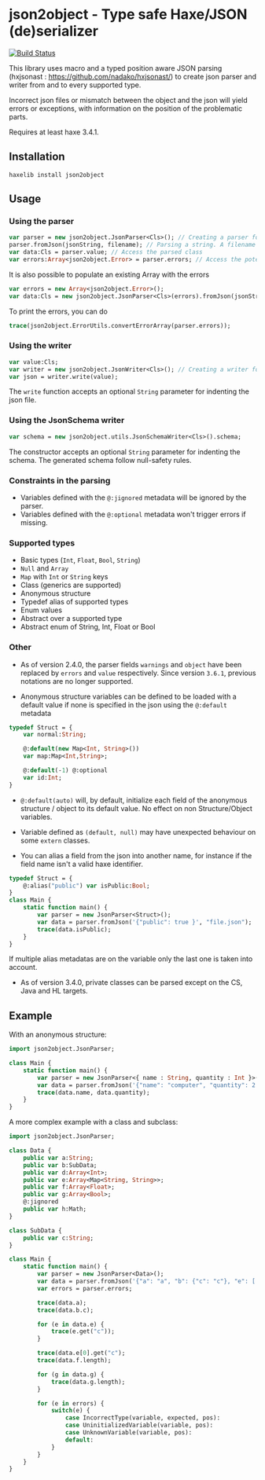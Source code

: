 # json2object - Type safe Haxe/JSON (de)serializer

[![Build Status](https://travis-ci.org/elnabo/json2object.svg?branch=master)](https://travis-ci.org/elnabo/json2object)

This library uses macro and a typed position aware JSON parsing (hxjsonast : <https://github.com/nadako/hxjsonast/>) to create json parser and writer from and to every supported type.

Incorrect json files or mismatch between the object and the json will yield errors or exceptions, with information on the position of the problematic parts.

Requires at least haxe 3.4.1.

## Installation

```
haxelib install json2object
```

## Usage

### Using the parser
```haxe
var parser = new json2object.JsonParser<Cls>(); // Creating a parser for Cls class
parser.fromJson(jsonString, filename); // Parsing a string. A filename is specified for errors management
var data:Cls = parser.value; // Access the parsed class
var errors:Array<json2object.Error> = parser.errors; // Access the potential errors yield during the parsing
```

It is also possible to populate an existing Array with the errors
```haxe
var errors = new Array<json2object.Error>();
var data:Cls = new json2object.JsonParser<Cls>(errors).fromJson(jsonString, filename);
```

To print the errors, you can do
```haxe
trace(json2object.ErrorUtils.convertErrorArray(parser.errors));
```

### Using the writer
```haxe
var value:Cls;
var writer = new json2object.JsonWriter<Cls>(); // Creating a writer for Cls class
var json = writer.write(value);
```

The `write` function accepts an optional `String` parameter for indenting the json file.

### Using the JsonSchema writer
```haxe
var schema = new json2object.utils.JsonSchemaWriter<Cls>().schema;
```

The constructor accepts an optional `String` parameter for indenting the schema. The generated schema follow null-safety rules.

### Constraints in the parsing

- Variables defined with the `@:jignored` metadata will be ignored by the parser.
- Variables defined with the `@:optional` metadata won't trigger errors if missing.

### Supported types

- Basic types (`Int`, `Float`, `Bool`, `String`)
- `Null` and `Array`
- `Map` with `Int` or `String` keys
- Class (generics are supported)
- Anonymous structure
- Typedef alias of supported types
- Enum values
- Abstract over a supported type
- Abstract enum of String, Int, Float or Bool

### Other

- As of version 2.4.0, the parser fields `warnings` and `object` have been replaced by `errors` and `value` respectively. Since version `3.6.1`, previous notations are no longer supported.

- Anonymous structure variables can be defined to be loaded with a default value if none is specified in the json using the `@:default` metadata
```haxe
typedef Struct = {
	var normal:String;

	@:default(new Map<Int, String>())
	var map:Map<Int,String>;

	@:default(-1) @:optional
	var id:Int;
}
```

- `@:default(auto)` will, by default, initialize each field of the anonymous structure / object to its default value. No effect on non Structure/Object variables.

- Variable defined as `(default, null)` may have unexpected behaviour on some `extern` classes.

- You can alias a field from the json into another name, for instance if the field name isn't a valid haxe identifier.
```haxe
typedef Struct = {
	@:alias("public") var isPublic:Bool;
}
class Main {
	static function main() {
		var parser = new JsonParser<Struct>();
		var data = parser.fromJson('{"public": true }', "file.json");
		trace(data.isPublic);
	}
}
```
If multiple alias metadatas are on the variable only the last one is taken into account.

- As of version 3.4.0, private classes can be parsed except on the CS, Java and HL targets.

## Example

With an anonymous structure:
```haxe
import json2object.JsonParser;

class Main {
	static function main() {
		var parser = new JsonParser<{ name : String, quantity : Int }>();
		var data = parser.fromJson('{"name": "computer", "quantity": 2 }', "file.json");
		trace(data.name, data.quantity);
	}
}
```

A more complex example with a class and subclass:
```haxe
import json2object.JsonParser;

class Data {
	public var a:String;
	public var b:SubData;
	public var d:Array<Int>;
	public var e:Array<Map<String, String>>;
	public var f:Array<Float>;
	public var g:Array<Bool>;
	@:jignored
	public var h:Math;
}

class SubData {
	public var c:String;
}

class Main {
	static function main() {
		var parser = new JsonParser<Data>();
		var data = parser.fromJson('{"a": "a", "b": {"c": "c"}, "e": [ { "c": "1" }, { "c": "2" } ], "f": [], "g": [ true ] }', "file.json");
		var errors = parser.errors;

		trace(data.a);
		trace(data.b.c);

		for (e in data.e) {
			trace(e.get("c"));
		}

		trace(data.e[0].get("c");
		trace(data.f.length);

		for (g in data.g) {
			trace(data.g.length);
		}

		for (e in errors) {
			switch(e) {
				case IncorrectType(variable, expected, pos):
				case UninitializedVariable(variable, pos):
				case UnknownVariable(variable, pos):
				default:
			}
		}
	}
}
```
